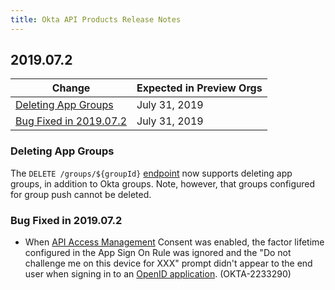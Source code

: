 ```yaml
---
title: Okta API Products Release Notes
---
```


## 2019.07.2

| Change                                                                                             | Expected in Preview Orgs |
|----------------------------------------------------------------------------------------------------|--------------------------|
| [Deleting App Groups](#deleting-app-groups)                 | July 31, 2019            |
| [Bug Fixed in 2019.07.2](#bug-fixed-in-2019-07-2)           | July 31, 2019            |

### Deleting App Groups

The `DELETE /groups/${groupId}` [endpoint](/docs/reference/api/groups/#remove-group) now supports deleting app groups, in addition to Okta groups. Note, however, that groups configured for group push cannot be deleted. <!-- OKTA-214275 -->

### Bug Fixed in 2019.07.2

* When [API Access Management](/docs/concepts/api-access-management/) Consent was enabled, the factor lifetime configured in the App Sign On Rule was ignored and the "Do not challenge me on this device for XXX" prompt didn't appear to the end user when signing in to an [OpenID application](/docs/concepts/auth-overview/). (OKTA-2233290)